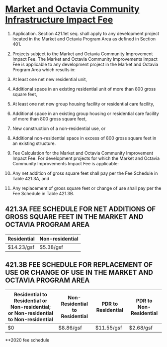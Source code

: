 # [Market and Octavia Community Infrastructure Impact Fee](http://library.amlegal.com/nxt/gateway.dll/California/planning/article4developmentimpactfeesandprojectr?f=templates$fn=default.htm$3.0$vid=amlegal:sanfrancisco_ca$anc=JD_421)

1. Application. Section 421.1et seq. shall apply to any development project located in the Market and Octavia Program Area as defined in Section 401.

2. Projects subject to the Market and Octavia Community Improvement Impact Fee. The Market and Octavia Community Improvements Impact Fee is applicable to any development project in the Market and Octavia Program Area which results in:

  1. At least one net new residential unit,
  2. Additional space in an existing residential unit of more than 800 gross square feet,
  3. At least one net new group housing facility or residential care facility,
  4. Additional space in an existing group housing or residential care facility of more than 800 gross square feet,
  5. New construction of a non-residential use, or
  6. Additional non-residential space in excess of 800 gross square feet in an existing structure.

1. Fee Calculation for the Market and Octavia Community Improvement Impact Fee. For development projects for which the Market and Octavia Community Improvements Impact Fee is applicable:

  1. Any net addition of gross square feet shall pay per the Fee Schedule in Table 421.3A, and
  2. Any replacement of gross square feet or change of use shall pay per the Fee Schedule in Table 421.3B.

## 421.3A FEE SCHEDULE FOR NET ADDITIONS OF GROSS SQUARE FEET IN THE MARKET AND OCTAVIA PROGRAM AREA

Residential | Non-residential
----------- | ---------------
$14.23/gsf   | $5.38/gsf

## 421.3B FEE SCHEDULE FOR REPLACEMENT OF USE OR CHANGE OF USE IN THE MARKET AND OCTAVIA PROGRAM AREA

Residential to Residential or Non-residential; or Non-residential to Non-residential | Non-Residential to Residential | PDR to Residential | PDR to Non-Residential
------------------------------------------------------------------------------------ | ------------------------------ | ------------------ | ----------------------
$0                                                                                   | $8.86/gsf                      | $11.55/gsf          | $2.68/gsf

**2020 fee schedule
